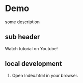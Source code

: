 #  Demo

some description

## sub header 

Watch tutorial on Youtube!

##  local development

1. Open Index.html in your browser.
